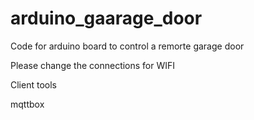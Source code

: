 # arduino_gaarage_door
Code for arduino board to control a remorte garage door

Please change the connections for WIFI

Client tools

  mqttbox


